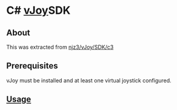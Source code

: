 # C# [vJoy](https://github.com/njz3/vJoy)SDK


## About

This was extracted from [njz3/vJoy/SDK/c3](https://github.com/njz3/vJoy/tree/master/SDK/c%23)  
## Prerequisites

vJoy must be installed and at least one virtual joystick configured.

## [Usage](https://github.com/blekenbleu/vJoySDK/tree/main/FeederDemoCS/docs)

